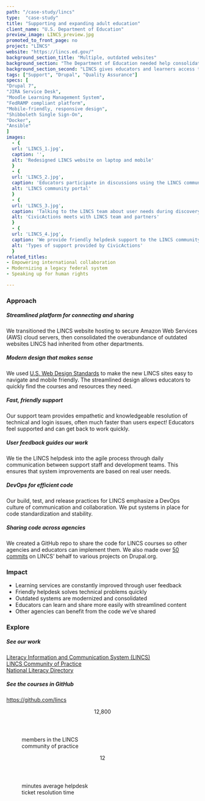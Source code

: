 ```yaml
---
path: "/case-study/lincs"
type:  "case-study"
title: "Supporting and expanding adult education"
client_name: "U.S. Department of Education"
preview_image: LINCS_preview.jpg
promoted_to_front_page: no
project: "LINCS"
website: "https://lincs.ed.gov/"
background_section_title: "Multiple, outdated websites"
background_section: "The Department of Education needed help consolidating and updating the collection of websites for the Literacy and Information Communication System (LINCS), which supports adult education practitioners in their goal of helping adult learners transition to post-secondary education and 21st-century jobs."
background_section_second: "LINCS gives educators and learners access to resource libraries, discussion groups, and self-guided courses -- but these were located on various websites that were outdated and confusing to navigate. LINCS needed to be restructured with modern technical architecture into a secure, streamlined platform where education practitioners could enjoy learning and sharing. LINCS users also needed reliable, friendly support to resolve technical and login issues and get back to helping adult learners."
tags: ["Support", "Drupal", "Quality Assurance"]
specs: [
"Drupal 7",
"JIRA Service Desk",
"Moodle Learning Management System", 
"FedRAMP compliant platform", 
"Mobile-friendly, responsive design", 
"Shibboleth Single Sign-On", 
"Docker",
"Ansible"
]
images:
  - {
  url: 'LINCS_1.jpg', 
  caption: '', 
  alt: 'Redesigned LINCS website on laptop and mobile'
  }
  - {
  url: 'LINCS_2.jpg', 
  caption: 'Educators participate in discussions using the LINCS community portal.', 
  alt: 'LINCS community portal'
  }
  - {
  url: 'LINCS_3.jpg', 
  caption: 'Talking to the LINCS team about user needs during discovery.', 
  alt: 'CivicActions meets with LINCS team and partners'
  }
  - {
  url: 'LINCS_4.jpg', 
  caption: 'We provide friendly helpdesk support to the LINCS community.', 
  alt: 'Types of support provided by CivicActions'
  }
related_titles:
- Empowering international collaboration
- Modernizing a legacy federal system
- Speaking up for human rights

---
```


### Approach

##### Streamlined platform for connecting and sharing
We transitioned the LINCS website hosting to secure Amazon Web Services (AWS) cloud servers, then consolidated the overabundance of outdated websites LINCS had inherited from other departments.

##### Modern design that makes sense
We used [U.S. Web Design Standards](https://designsystem.digital.gov/) to make the new LINCS sites easy to navigate and mobile friendly. The streamlined design allows educators to quickly find the courses and resources they need.

##### Fast, friendly support
Our support team provides empathetic and knowledgeable resolution of technical and login issues, often much faster than users expect! Educators feel supported and can get back to work quickly.

##### User feedback guides our work
We tie the LINCS helpdesk into the agile process through daily communication between support staff and development teams. This ensures that system improvements are based on real user needs.

##### DevOps for efficient code
Our build, test, and release practices for LINCS emphasize a DevOps culture of communication and collaboration. We put systems in place for code standardization and stability.

##### Sharing code across agencies
We created a GitHub repo to share the code for LINCS courses so other agencies and educators can implement them. We also made over [50 commits](https://www.drupal.org/node/2859306/issue-credits) on LINCS’ behalf to various projects on Drupal.org.

### Impact
* Learning services are constantly improved through user feedback
* Friendly helpdesk solves technical problems quickly
* Outdated systems are modernized and consolidated
* Educators can learn and share more easily with streamlined content
* Other agencies can benefit from the code we’ve shared


### Explore
##### See our work
[Literacy Information and Communication System (LINCS)](https://lincs.ed.gov/)  
[LINCS Community of Practice](https://community.lincs.ed.gov/)  
[National Literacy Directory](https://lincs.ed.gov/professional-development/resource-collections/profile-986)

##### See the courses in GitHub
https://github.com/lincs
 
<figure>
  <div> 
    <header>12,800</header>
    <p>members in the LINCS<br>community of practice<p>
  </div>
  <div> 
      <header>12</header>
      <p>minutes average helpdesk<br>ticket resolution time<p>
  </div>
</figure>
